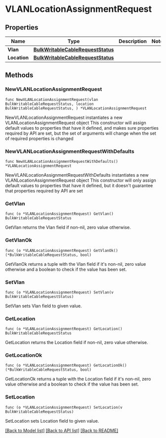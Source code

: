 # VLANLocationAssignmentRequest

## Properties

Name | Type | Description | Notes
------------ | ------------- | ------------- | -------------
**Vlan** | [**BulkWritableCableRequestStatus**](BulkWritableCableRequestStatus.md) |  | 
**Location** | [**BulkWritableCableRequestStatus**](BulkWritableCableRequestStatus.md) |  | 

## Methods

### NewVLANLocationAssignmentRequest

`func NewVLANLocationAssignmentRequest(vlan BulkWritableCableRequestStatus, location BulkWritableCableRequestStatus, ) *VLANLocationAssignmentRequest`

NewVLANLocationAssignmentRequest instantiates a new VLANLocationAssignmentRequest object
This constructor will assign default values to properties that have it defined,
and makes sure properties required by API are set, but the set of arguments
will change when the set of required properties is changed

### NewVLANLocationAssignmentRequestWithDefaults

`func NewVLANLocationAssignmentRequestWithDefaults() *VLANLocationAssignmentRequest`

NewVLANLocationAssignmentRequestWithDefaults instantiates a new VLANLocationAssignmentRequest object
This constructor will only assign default values to properties that have it defined,
but it doesn't guarantee that properties required by API are set

### GetVlan

`func (o *VLANLocationAssignmentRequest) GetVlan() BulkWritableCableRequestStatus`

GetVlan returns the Vlan field if non-nil, zero value otherwise.

### GetVlanOk

`func (o *VLANLocationAssignmentRequest) GetVlanOk() (*BulkWritableCableRequestStatus, bool)`

GetVlanOk returns a tuple with the Vlan field if it's non-nil, zero value otherwise
and a boolean to check if the value has been set.

### SetVlan

`func (o *VLANLocationAssignmentRequest) SetVlan(v BulkWritableCableRequestStatus)`

SetVlan sets Vlan field to given value.


### GetLocation

`func (o *VLANLocationAssignmentRequest) GetLocation() BulkWritableCableRequestStatus`

GetLocation returns the Location field if non-nil, zero value otherwise.

### GetLocationOk

`func (o *VLANLocationAssignmentRequest) GetLocationOk() (*BulkWritableCableRequestStatus, bool)`

GetLocationOk returns a tuple with the Location field if it's non-nil, zero value otherwise
and a boolean to check if the value has been set.

### SetLocation

`func (o *VLANLocationAssignmentRequest) SetLocation(v BulkWritableCableRequestStatus)`

SetLocation sets Location field to given value.



[[Back to Model list]](../README.md#documentation-for-models) [[Back to API list]](../README.md#documentation-for-api-endpoints) [[Back to README]](../README.md)


